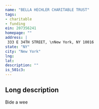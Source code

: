 ```yaml
---
name: "BELLA HECHLER CHARITABLE TRUST"
tags:
- charitable
- funding
ein: 207356241
homepage: ""
address: |
 333 E 34TH STREET, \nNew York, NY 10016
state: "NY"
city: "New York"
lng: 
lat: 
description: ""
is_501c3: 
---
```


## Long description

Bide a wee
